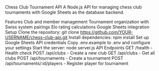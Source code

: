 Chess Club Tournament API
A Node.js API for managing chess club tournaments with Google Sheets as the database backend.

Features
Club and member management
Tournament organization with Swiss system pairings
Elo rating calculations
Google Sheets integration
Setup
Clone the repository: git clone https://github.com/YOUR-USERNAME/chess-club-api.git
Install dependencies: npm install
Set up Google Sheets API credentials
Copy .env.example to .env and configure your settings
Start the server: node server.js
API Endpoints
GET /health - Health check
POST /api/clubs - Create a new club
GET /api/clubs - Get all clubs
POST /api/tournaments - Create a tournament
POST /api/tournaments/:id/players - Register player for tournament

